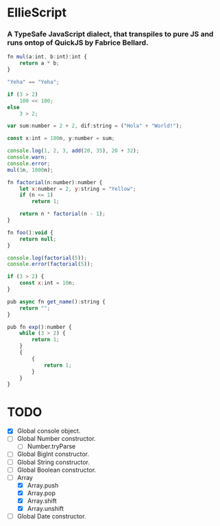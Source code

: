 # EllieScript

### A TypeSafe JavaScript dialect, that transpiles to pure JS and runs ontop of QuickJS by Fabrice Bellard.

```js
fn mul(a:int, b:int):int {
    return a * b;
}

"Yeha" == "Yeha";

if (3 > 2) 
    100 << 100;
else 
    3 > 2;

var sum:number = 2 + 2, dif:string = ("Hola" + "World!");

const x:int = 100n, y:number = sum;

console.log(1, 2, 3, add(20, 35), 20 + 32);
console.warn;
console.error;
mul(1n, 1000n);

fn factorial(n:number):number {
    let x:number = 2, y:string = "Yellow";
    if (n <= 1)
        return 1;

    return n * factorial(n - 1);
}

fn foo():void {
    return null;
}

console.log(factorial(5));
console.error(factorial(5));

if (3 > 2) {
    const x:int = 10n;
}

pub async fn get_name():string {
    return "";
}

pub fn exp():number {
    while (3 > 2) {
        return 1;
    }
    {
        {
            return 1;
        }
    }
}
```

# TODO

- [X] Global console object. 
- [ ] Global Number constructor.
  - [ ] Number.tryParse
- [ ] Global BigInt constructor.
- [ ] Global String constructor.
- [ ] Global Boolean constructor.
- [ ] Array
  - [X] Array.push 
  - [X] Array.pop
  - [X] Array.shift
  - [X] Array.unshift
- [ ] Global Date constructor.